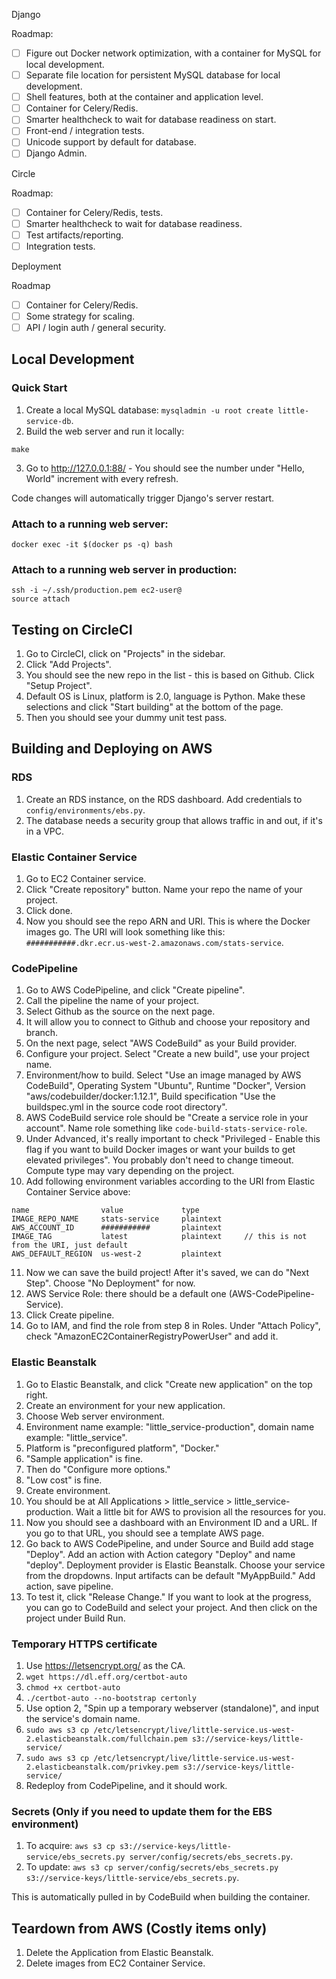 Django

Roadmap:
- [ ] Figure out Docker network optimization, with a container for MySQL for local development.
- [ ] Separate file location for persistent MySQL database for local development.
- [ ] Shell features, both at the container and application level.
- [ ] Container for Celery/Redis.
- [ ] Smarter healthcheck to wait for database readiness on start.
- [ ] Front-end / integration tests.
- [ ] Unicode support by default for database.
- [ ] Django Admin.

Circle

Roadmap:
- [ ] Container for Celery/Redis, tests.
- [ ] Smarter healthcheck to wait for database readiness.
- [ ] Test artifacts/reporting.
- [ ] Integration tests.

Deployment

Roadmap
- [ ] Container for Celery/Redis.
- [ ] Some strategy for scaling.
- [ ] API / login auth / general security.

## Local Development

### Quick Start

1. Create a local MySQL database: `mysqladmin -u root create little-service-db`.
2. Build the web server and run it locally:
```
make
```
3. Go to http://127.0.0.1:88/ - You should see the number under "Hello, World" increment with every refresh.

Code changes will automatically trigger Django's server restart.

### Attach to a running web server:
```
docker exec -it $(docker ps -q) bash
```

### Attach to a running web server in production:
```
ssh -i ~/.ssh/production.pem ec2-user@
source attach
```

## Testing on CircleCI

1. Go to CircleCI, click on "Projects" in the sidebar.
2. Click "Add Projects".
3. You should see the new repo in the list - this is based on Github. Click "Setup Project".
4. Default OS is Linux, platform is 2.0, language is Python. Make these selections and click "Start building" at the bottom of the page.
5. Then you should see your dummy unit test pass.


## Building and Deploying on AWS


### RDS
1. Create an RDS instance, on the RDS dashboard. Add credentials to `config/environments/ebs.py`.
2. The database needs a security group that allows traffic in and out, if it's in a VPC.


### Elastic Container Service
1. Go to EC2 Container service.
2. Click "Create repository" button. Name your repo the name of your project.
3. Click done.
4. Now you should see the repo ARN and URI. This is where the Docker images go. The URI will look something like this: `###########.dkr.ecr.us-west-2.amazonaws.com/stats-service`.


### CodePipeline
1. Go to AWS CodePipeline, and click "Create pipeline".
2. Call the pipeline the name of your project.
3. Select Github as the source on the next page.
4. It will allow you to connect to Github and choose your repository and branch.
5. On the next page, select "AWS CodeBuild" as your Build provider.
6. Configure your project. Select "Create a new build", use your project name.
7. Environment/how to build. Select "Use an image managed by AWS CodeBuild", Operating System "Ubuntu", Runtime "Docker", Version "aws/codebuilder/docker:1.12.1", Build specification "Use the buildspec.yml in the source code root directory".
8. AWS CodeBuild service role should be "Create a service role in your account". Name role something like `code-build-stats-service-role`.
9. Under Advanced, it's really important to check "Privileged - Enable this flag if you want to build Docker images or want your builds to get elevated privileges". You probably don't need to change timeout. Compute type may vary depending on the project.
10. Add following environment variables according to the URI from Elastic Container Service above:
````
name                value             type
IMAGE_REPO_NAME     stats-service     plaintext
AWS_ACCOUNT_ID      ###########       plaintext
IMAGE_TAG           latest            plaintext     // this is not from the URI, just default
AWS_DEFAULT_REGION  us-west-2         plaintext
````
11. Now we can save the build project! After it's saved, we can do "Next Step". Choose "No Deployment" for now.
12. AWS Service Role: there should be a default one (AWS-CodePipeline-Service).
13. Click Create pipeline.
14. Go to IAM, and find the role from step 8 in Roles. Under "Attach Policy", check "AmazonEC2ContainerRegistryPowerUser" and add it.


### Elastic Beanstalk
1. Go to Elastic Beanstalk, and click "Create new application" on the top right.
2. Create an environment for your new application.
3. Choose Web server environment.
4. Environment name example: "little_service-production", domain name example: "little_service".
5. Platform is "preconfigured platform", "Docker."
6. "Sample application" is fine.
7. Then do "Configure more options."
8. "Low cost" is fine.
9. Create environment.
10. You should be at All Applications > little_service > little_service-production. Wait a little bit for AWS to provision all the resources for you.
11. Now you should see a dashboard with an Environment ID and a URL. If you go to that URL, you should see a template AWS page.
12. Go back to AWS CodePipeline, and under Source and Build add stage "Deploy". Add an action with Action category "Deploy" and name "deploy". Deployment provider is Elastic Beanstalk. Choose your service from the dropdowns. Input artifacts can be default "MyAppBuild." Add action, save pipeline.
13. To test it, click "Release Change." If you want to look at the progress, you can go to CodeBuild and select your project. And then click on the project under Build Run.


### Temporary HTTPS certificate
1. Use https://letsencrypt.org/ as the CA.
2. `wget https://dl.eff.org/certbot-auto`
3. `chmod +x certbot-auto`
4. `./certbot-auto --no-bootstrap certonly`
5. Use option 2, "Spin up a temporary webserver (standalone)", and input the service's domain name.
6. `sudo aws s3 cp /etc/letsencrypt/live/little-service.us-west-2.elasticbeanstalk.com/fullchain.pem s3://service-keys/little-service/`
7. `sudo aws s3 cp /etc/letsencrypt/live/little-service.us-west-2.elasticbeanstalk.com/privkey.pem s3://service-keys/little-service/`
8. Redeploy from CodePipeline, and it should work.


### Secrets (Only if you need to update them for the EBS environment)

1. To acquire: `aws s3 cp s3://service-keys/little-service/ebs_secrets.py server/config/secrets/ebs_secrets.py`.
2. To update: `aws s3 cp server/config/secrets/ebs_secrets.py s3://service-keys/little-service/ebs_secrets.py`.

This is automatically pulled in by CodeBuild when building the container.


## Teardown from AWS (Costly items only)

1. Delete the Application from Elastic Beanstalk.
2. Delete images from EC2 Container Service.
